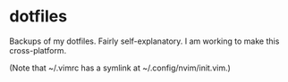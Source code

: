 # dotfiles
Backups of my dotfiles. Fairly self-explanatory. I am working to make this
cross-platform. 

(Note that ~/.vimrc has a symlink at ~/.config/nvim/init.vim.) 
